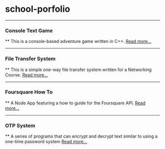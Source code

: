 # school-porfolio

---
### Console Text Game
**
This is a console-based adventure game written in C++.
[Read more...](console-game/)

---
### File Transfer System
**
This is a simple one-way file transfer system written for a Networking Course.
[Read more...](file-transfer/)

---
### Foursquare How To
**
A Node App featuring a how to guide for the Foursquare API.
[Read more...](foursqaure-how-to/)

---
### OTP System
**
A series of programs that can encrypt and decrypt text similar to using a one-time password system
[Read more...](otp-system/)